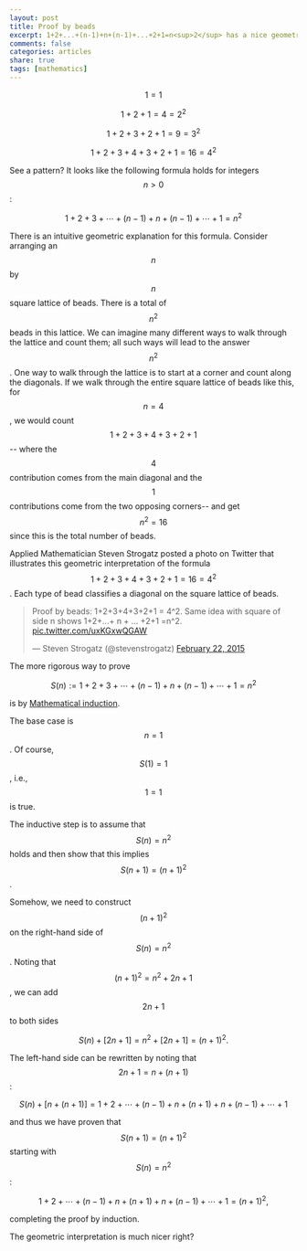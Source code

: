 ```yaml
---
layout: post
title: Proof by beads
excerpt: 1+2+...+(n-1)+n+(n-1)+...+2+1=n<sup>2</sup> has a nice geometric proof
comments: false
categories: articles
share: true
tags: [mathematics]
---
```


$$1 = 1$$

$$1 + 2 + 1= 4 = 2^2$$

$$1 + 2 + 3 + 2 + 1 = 9 = 3^2$$

$$1 + 2 + 3 + 4 + 3 + 2 + 1 = 16 = 4^2$$

See a pattern? It looks like the following formula holds for integers $$n>0$$:

$$1+2+3+\cdots+ (n-1) + n + (n-1) + \cdots + 1 = n^2$$

There is an intuitive geometric explanation for this formula. Consider arranging an $$n$$ by $$n$$ square lattice of beads. There is a total of $$n^2$$ beads in this lattice. We can imagine many different ways to walk through the lattice and count them; all such ways will lead to the answer $$n^2$$. One way to walk through the lattice is to start at a corner and count along the diagonals. If we walk through the entire square lattice of beads like this, for $$n=4$$, we would count $$1+2+3+4+3+2+1$$-- where the $$4$$ contribution comes from the main diagonal and the $$1$$ contributions come from the two opposing corners-- and get $$n^2=16$$ since this is the total number of beads.

Applied Mathematician Steven Strogatz posted a photo on Twitter that illustrates this geometric interpretation of the formula $$1 + 2 + 3 + 4 + 3 + 2 + 1 = 16 = 4^2$$. Each type of bead classifies a diagonal on the square lattice of beads.

<blockquote class="twitter-tweet tw-align-center" lang="en"><p>Proof by beads: 1+2+3+4+3+2+1 = 4^2. Same idea with square of side n shows 1+2+...+ n + ... +2+1 =n^2. <a href="http://t.co/uxKGxwQGAW">pic.twitter.com/uxKGxwQGAW</a></p>&mdash; Steven Strogatz (@stevenstrogatz) <a href="https://twitter.com/stevenstrogatz/status/569524042744664064">February 22, 2015</a></blockquote>
<script async src="//platform.twitter.com/widgets.js" charset="utf-8"></script>

The more rigorous way to prove

$$S(n):=1+2+3+\cdots+ (n-1) + n + (n-1) + \cdots + 1 = n^2$$

is by [Mathematical induction](http://en.wikipedia.org/wiki/Mathematical_induction).

The base case is $$n=1$$. Of course, $$S(1)=1$$, i.e., $$1=1$$ is true.

The inductive step is to assume that $$S(n)=n^2$$ holds and then show that this implies $$S(n+1)=(n+1)^2$$. 

Somehow, we need to construct $$(n+1)^2$$ on the right-hand side of $$S(n)=n^2$$. Noting that $$(n+1)^2=n^2+2n+1$$, we can add $$2n+1$$ to both sides

$$S(n) + [2n+1]= n^2 + [2n+1] = (n+1)^2.$$

The left-hand side can be rewritten by noting that $$2n+1=n+(n+1)$$:

$$S(n)+ [n+ (n+1)] = 1+2+\cdots+ (n-1) + n + (n+1) +n + (n-1) + \cdots + 1 $$

and thus we have proven that $$S(n+1)=(n+1)^2$$ starting with $$S(n)=n^2$$:

$$1+2+\cdots+ (n-1) + n + (n+1) +n + (n-1) + \cdots + 1=(n+1)^2,$$

completing the proof by induction.

The geometric interpretation is much nicer right?

